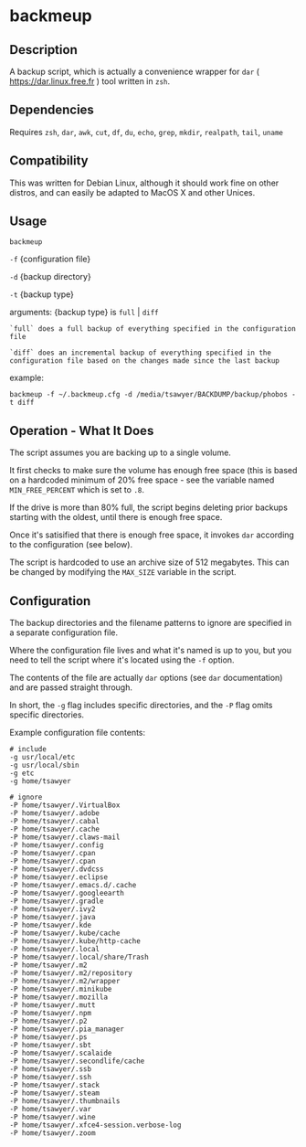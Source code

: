 # backmeup
## Description

A backup script, which is actually a convenience wrapper for `dar` ( https://dar.linux.free.fr ) tool written in `zsh`.

## Dependencies
Requires `zsh`, `dar`, `awk`, `cut`, `df`, `du`, `echo`, `grep`, `mkdir`, `realpath`, `tail`, `uname`

## Compatibility
This was written for Debian Linux, although it should work fine on other distros, and can easily be adapted to MacOS X and other Unices.

## Usage

`backmeup`

   `-f` {configuration file}
   
   `-d` {backup directory}
   
   `-t` {backup type}

arguments:
  {backup type} is `full` | `diff`
  
    `full` does a full backup of everything specified in the configuration file

    `diff` does an incremental backup of everything specified in the configuration file based on the changes made since the last backup

example:

   `backmeup -f ~/.backmeup.cfg -d /media/tsawyer/BACKDUMP/backup/phobos -t diff`

## Operation - What It Does

The script assumes you are backing up to a single volume.

It first checks to make sure the volume has enough free space (this is based on a hardcoded minimum of 20% free space - see the variable named `MIN_FREE_PERCENT` which is set to `.8`.

If the drive is more than 80% full, the script begins deleting prior backups starting with the oldest, until there is enough free space.

Once it's satisified that there is enough free space, it invokes `dar` according to the configuration (see below).

The script is hardcoded to use an archive size of 512 megabytes. This can be changed by modifying the `MAX_SIZE` variable in the script.

## Configuration

The backup directories and the filename patterns to ignore are specified in a separate configuration file.

Where the configuration file lives and what it's named is up to you, but you need to tell the script where it's located using the `-f` option.

The contents of the file are actually `dar` options (see `dar` documentation) and are passed straight through.

In short, the `-g` flag includes specific directories, and the `-P` flag omits specific directories.

Example configuration file contents:
    
    # include
    -g usr/local/etc 
    -g usr/local/sbin 
    -g etc
    -g home/tsawyer
    
    # ignore
    -P home/tsawyer/.VirtualBox
    -P home/tsawyer/.adobe
    -P home/tsawyer/.cabal
    -P home/tsawyer/.cache
    -P home/tsawyer/.claws-mail
    -P home/tsawyer/.config
    -P home/tsawyer/.cpan
    -P home/tsawyer/.cpan
    -P home/tsawyer/.dvdcss
    -P home/tsawyer/.eclipse
    -P home/tsawyer/.emacs.d/.cache
    -P home/tsawyer/.googleearth
    -P home/tsawyer/.gradle
    -P home/tsawyer/.ivy2
    -P home/tsawyer/.java
    -P home/tsawyer/.kde
    -P home/tsawyer/.kube/cache
    -P home/tsawyer/.kube/http-cache
    -P home/tsawyer/.local 
    -P home/tsawyer/.local/share/Trash
    -P home/tsawyer/.m2
    -P home/tsawyer/.m2/repository
    -P home/tsawyer/.m2/wrapper
    -P home/tsawyer/.minikube
    -P home/tsawyer/.mozilla
    -P home/tsawyer/.mutt
    -P home/tsawyer/.npm
    -P home/tsawyer/.p2
    -P home/tsawyer/.pia_manager
    -P home/tsawyer/.ps
    -P home/tsawyer/.sbt
    -P home/tsawyer/.scalaide
    -P home/tsawyer/.secondlife/cache
    -P home/tsawyer/.ssb
    -P home/tsawyer/.ssh
    -P home/tsawyer/.stack
    -P home/tsawyer/.steam
    -P home/tsawyer/.thumbnails
    -P home/tsawyer/.var
    -P home/tsawyer/.wine
    -P home/tsawyer/.xfce4-session.verbose-log
    -P home/tsawyer/.zoom
    
